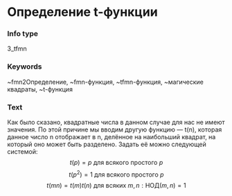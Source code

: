 # Определение t-функции
### Info type
3_tfmn
### Keywords
~fmn2Определение, ~fmn-функция, ~tfmn-функция, ~магические квадраты, ~t-функция
### Text
Как было сказано, квадратные числа в данном случае для нас не имеют значения. По этой причине мы вводим другую функцию — t(n), которая данное число n отображает в n, делённое на наибольший квадрат, на который оно может быть разделено. Задать её можно следующей системой:
$$t(p) = p \text{ для всякого простого } p$$
$$t(p^2) = 1 \text{ для всякого простого } p$$
$$t(mn) = t(m)t(n) \text{ для всяких } m, n: \text{НОД}(m, n) = 1$$
```
